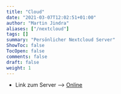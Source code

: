 ```yaml
---
title: "Cloud"
date: "2021-03-07T12:02:51+01:00"
author: "Martin Jindra"
aliases: ["/nextcloud"]
tags: []
summary: "Persönlicher Nextcloud Server"
ShowToc: false
TocOpen: false
comments: false
draft: false
weight: 1
---
```


+ Link zum Server --> [Online](https://lxcloud.mjindra.eu)
